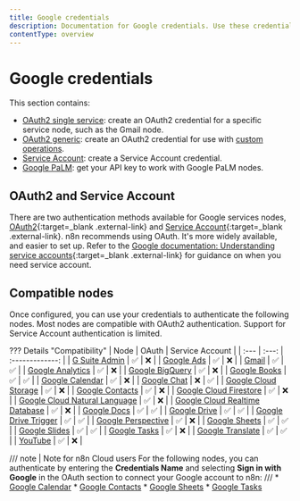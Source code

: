 ```yaml
---
title: Google credentials
description: Documentation for Google credentials. Use these credentials to authenticate Google in n8n, a workflow automation platform.
contentType: overview
---
```


# Google credentials

This section contains:

* [OAuth2 single service](/integrations/builtin/credentials/google/oauth-single-service/): create an OAuth2 credential for a specific service node, such as the Gmail node.
* [OAuth2 generic](/integrations/builtin/credentials/google/oauth-generic/): create an OAuth2 credential for use with [custom operations](/integrations/custom-operations/).
* [Service Account](/integrations/builtin/credentials/google/service-account/): create a Service Account credential.
* [Google PaLM](/integrations/builtin/credentials/google/googlepalm/): get your API key to work with Google PaLM nodes.


## OAuth2 and Service Account

There are two authentication methods available for Google services nodes, [OAuth2](https://developers.google.com/identity/protocols/oauth2){:target=_blank .external-link} and [Service Account](https://cloud.google.com/iam/docs/understanding-service-accounts){:target=_blank .external-link}. n8n recommends using OAuth. It's more widely available, and easier to set up. Refer to the [Google documentation: Understanding service accounts](https://cloud.google.com/iam/docs/understanding-service-accounts){:target=_blank .external-link} for guidance on when you need service account.

## Compatible nodes

Once configured, you can use your credentials to authenticate the following nodes. Most nodes are compatible with OAuth2 authentication. Support for Service Account authentication is limited.

??? Details "Compatibility"
	| Node | OAuth | Service Account |
	| :--- | :---: | :-------------: |
	| [G Suite Admin](/integrations/builtin/app-nodes/n8n-nodes-base.gsuiteadmin/) | :white_check_mark: | :x: |
	| [Google Ads](/integrations/builtin/app-nodes/n8n-nodes-base.googleads/) | :white_check_mark: | :x: |
	| [Gmail](/integrations/builtin/app-nodes/n8n-nodes-base.gmail/) | :white_check_mark: | :white_check_mark: |
	| [Google Analytics](/integrations/builtin/app-nodes/n8n-nodes-base.googleanalytics/) | :white_check_mark: | :x: |
	| [Google BigQuery](/integrations/builtin/app-nodes/n8n-nodes-base.googlebigquery/) | :white_check_mark: | :x: |
	| [Google Books](/integrations/builtin/app-nodes/n8n-nodes-base.googlebooks/) | :white_check_mark: | :white_check_mark: |
	| [Google Calendar](/integrations/builtin/app-nodes/n8n-nodes-base.googlecalendar/) | :white_check_mark: | :x: |
	| [Google Chat](/integrations/builtin/app-nodes/n8n-nodes-base.googlechat/) | :x: | :white_check_mark: |
	| [Google Cloud Storage](/integrations/builtin/app-nodes/n8n-nodes-base.googlecloudstorage/) | :white_check_mark: | :x: |
	| [Google Contacts](/integrations/builtin/app-nodes/n8n-nodes-base.googlecontacts/) | :white_check_mark: | :x: |
	| [Google Cloud Firestore](/integrations/builtin/app-nodes/n8n-nodes-base.googlecloudfirestore/) | :white_check_mark: | :x: |
	| [Google Cloud Natural Language](/integrations/builtin/app-nodes/n8n-nodes-base.googlecloudnaturallanguage/) | :white_check_mark: | :x: |
	| [Google Cloud Realtime Database](/integrations/builtin/app-nodes/n8n-nodes-base.googlecloudrealtimedatabase/) | :white_check_mark: | :x: |
	| [Google Docs](/integrations/builtin/app-nodes/n8n-nodes-base.googledocs/) | :white_check_mark: | :white_check_mark: |
	| [Google Drive](/integrations/builtin/app-nodes/n8n-nodes-base.googledrive/) | :white_check_mark: | :white_check_mark: |
	| [Google Drive Trigger](/integrations/builtin/trigger-nodes/n8n-nodes-base.googledrivetrigger/) | :white_check_mark: | :white_check_mark: |
	| [Google Perspective](/integrations/builtin/app-nodes/n8n-nodes-base.googleperspective/) | :white_check_mark: | :x: |
	| [Google Sheets](/integrations/builtin/app-nodes/n8n-nodes-base.googlesheets/) | :white_check_mark: | :white_check_mark: |
	| [Google Slides](/integrations/builtin/app-nodes/n8n-nodes-base.googleslides/) | :white_check_mark: | :white_check_mark: |
	| [Google Tasks](/integrations/builtin/app-nodes/n8n-nodes-base.googletasks/) | :white_check_mark: | :x: |
	| [Google Translate](/integrations/builtin/app-nodes/n8n-nodes-base.googletranslate/) | :white_check_mark: | :white_check_mark: |
	| [YouTube](/integrations/builtin/app-nodes/n8n-nodes-base.youtube/) | :white_check_mark: | :x: |

/// note | Note for n8n Cloud users
For the following nodes, you can authenticate by entering the **Credentials Name** and selecting **Sign in with Google** in the OAuth section to connect your Google account to n8n:
///
    * [Google Calendar](/integrations/builtin/app-nodes/n8n-nodes-base.googlecalendar/)
    * [Google Contacts](/integrations/builtin/app-nodes/n8n-nodes-base.googlecontacts/)
    * [Google Sheets](/integrations/builtin/app-nodes/n8n-nodes-base.googlesheets/)
    * [Google Tasks](/integrations/builtin/app-nodes/n8n-nodes-base.googletasks/)





